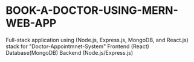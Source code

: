 # BOOK-A-DOCTOR-USING-MERN-WEB-APP 
Full-stack application using (Node.js, Express.js, MongoDB, and React.js) stack for "Doctor-Appointmnet-System" Frontend (React) Database(MongoDB) Backend (Node.js/Express.js)
